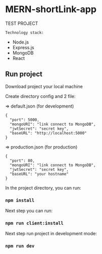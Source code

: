 # MERN-shortLink-app
 TEST PROJECT
 
    Technology stack: 
- Node.js
- Express.js
- MongoDB
- React
    
    
## Run project
 Download project your local machine
 
 Create directory config and 2 file:
 
=> default.json (for development)
~~~~
{
  "port": 5000,
  "mongoURI": "link connect to MongoDB",
  "jwtSecret": "secret key",
  "baseURL": "http://localhost:5000"
}
~~~~

=> production.json (for production)
~~~~
{
  "port": 80,
  "mongoURI": "link connect to MongoDB",
  "jwtSecret": "secret key",
  "baseURL": "your hostname"
}
~~~~

 In the project directory, you can run: 
 ### `npm install` 
 
 Next step you can run:
 ### `npm run client:install`
 
 Next step run project in development mode: 
 ### `npm run dev`
 
 
 
